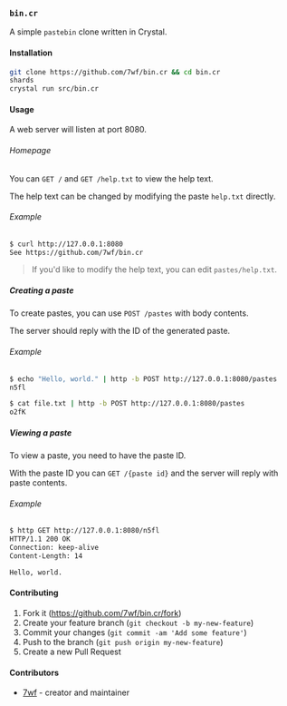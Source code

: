 ### `bin.cr`

A simple `pastebin` clone written in Crystal.

#### Installation

```sh
git clone https://github.com/7wf/bin.cr && cd bin.cr
shards
crystal run src/bin.cr
```

#### Usage

A web server will listen at port 8080.

###### Homepage

You can `GET /` and `GET /help.txt` to view the help text.

The help text can be changed by modifying the paste `help.txt` directly.

###### Example

```sh
$ curl http://127.0.0.1:8080
See https://github.com/7wf/bin.cr
```

> If you'd like to modify the help text, you can edit `pastes/help.txt`.

##### Creating a paste

To create pastes, you can use `POST /pastes` with body contents.

The server should reply with the ID of the generated paste.

###### Example

```sh
$ echo "Hello, world." | http -b POST http://127.0.0.1:8080/pastes
n5fl

$ cat file.txt | http -b POST http://127.0.0.1:8080/pastes
o2fK
```

##### Viewing a paste

To view a paste, you need to have the paste ID.

With the paste ID you can `GET /{paste id}` and the server will reply with paste contents.

###### Example

```sh
$ http GET http://127.0.0.1:8080/n5fl
HTTP/1.1 200 OK
Connection: keep-alive
Content-Length: 14

Hello, world.
```

#### Contributing

1. Fork it (<https://github.com/7wf/bin.cr/fork>)
2. Create your feature branch (`git checkout -b my-new-feature`)
3. Commit your changes (`git commit -am 'Add some feature'`)
4. Push to the branch (`git push origin my-new-feature`)
5. Create a new Pull Request

#### Contributors

- [7wf](https://github.com/7wf) - creator and maintainer